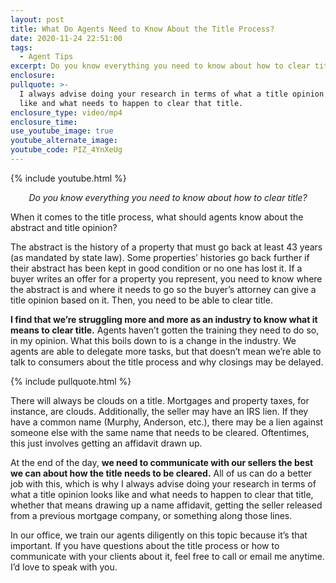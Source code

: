```yaml
---
layout: post
title: What Do Agents Need to Know About the Title Process?
date: 2020-11-24 22:51:00
tags:
  - Agent Tips
excerpt: Do you know everything you need to know about how to clear title?
enclosure:
pullquote: >-
  I always advise doing your research in terms of what a title opinion looks
  like and what needs to happen to clear that title.
enclosure_type: video/mp4
enclosure_time:
use_youtube_image: true
youtube_alternate_image:
youtube_code: PIZ_4YnXeUg
---
```


{% include youtube.html %}

<p style="text-align: center;"><em>Do you know everything you need to know about how to clear title?</em></p>

When it comes to the title process, what should agents know about the abstract and title opinion?

The abstract is the history of a property that must go back at least 43 years (as mandated by state law). Some properties’ histories go back further if their abstract has been kept in good condition or no one has lost it. If a buyer writes an offer for a property you represent, you need to know where the abstract is and where it needs to go so the buyer’s attorney can give a title opinion based on it. Then, you need to be able to clear title.&nbsp;

**I find that we’re struggling more and more as an industry to know what it means to clear title.** Agents haven’t gotten the training they need to do so, in my opinion. What this boils down to is a change in the industry. We agents are able to delegate more tasks, but that doesn’t mean we’re able to talk to consumers about the title process and why closings may be delayed.

{% include pullquote.html %}

There will always be clouds on a title. Mortgages and property taxes, for instance, are clouds. Additionally, the seller may have an IRS lien. If they have a common name (Murphy, Anderson, etc.), there may be a lien against someone else with the same name that needs to be cleared. Oftentimes, this just involves getting an affidavit drawn up.&nbsp;

At the end of the day, **we need to communicate with our sellers the best we can about how the title needs to be cleared.** All of us can do a better job with this, which is why I always advise doing your research in terms of what a title opinion looks like and what needs to happen to clear that title, whether that means drawing up a name affidavit, getting the seller released from a previous mortgage company, or something along those lines.&nbsp;

In our office, we train our agents diligently on this topic because it’s that important. If you have questions about the title process or how to communicate with your clients about it, feel free to call or email me anytime. I’d love to speak with you.